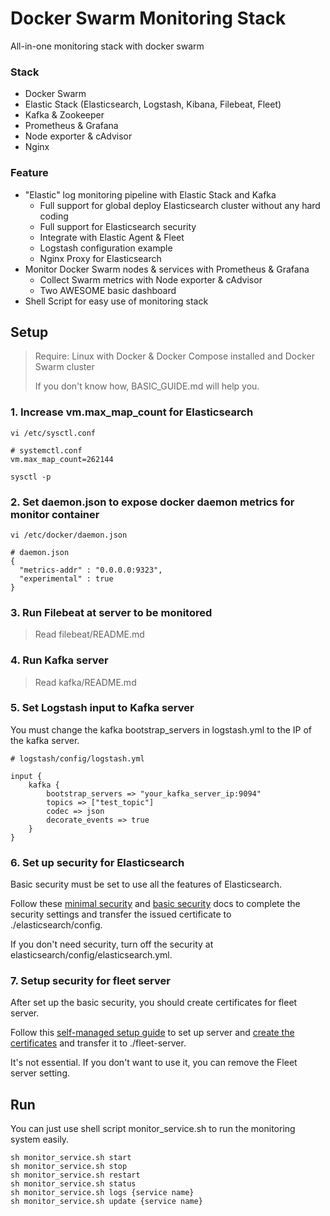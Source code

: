 # Docker Swarm Monitoring Stack

All-in-one monitoring stack with docker swarm

### Stack

- Docker Swarm
- Elastic Stack (Elasticsearch, Logstash, Kibana, Filebeat, Fleet)
- Kafka & Zookeeper
- Prometheus & Grafana
- Node exporter & cAdvisor
- Nginx

### Feature

- "Elastic" log monitoring pipeline with Elastic Stack and Kafka
  - Full support for global deploy Elasticsearch cluster without any hard coding
  - Full support for Elasticsearch security
  - Integrate with Elastic Agent & Fleet
  - Logstash configuration example
  - Nginx Proxy for Elasticsearch
- Monitor Docker Swarm nodes & services with Prometheus & Grafana
  - Collect Swarm metrics with Node exporter & cAdvisor
  - Two AWESOME basic dashboard
- Shell Script for easy use of monitoring stack

## Setup

> Require: Linux with Docker & Docker Compose installed and Docker Swarm cluster
>          
> If you don't know how, BASIC_GUIDE.md will help you.

### 1. Increase vm.max_map_count for Elasticsearch

```console
vi /etc/sysctl.conf

# systemctl.conf
vm.max_map_count=262144

sysctl -p
```

### 2. Set daemon.json to expose docker daemon metrics for monitor container 

```console
vi /etc/docker/daemon.json

# daemon.json
{
  "metrics-addr" : "0.0.0.0:9323",
  "experimental" : true
}
```

### 3. Run Filebeat at server to be monitored

> Read filebeat/README.md

### 4. Run Kafka server

> Read kafka/README.md

### 5. Set Logstash input to Kafka server

You must change the kafka bootstrap_servers in logstash.yml to the IP of the kafka server.

```
# logstash/config/logstash.yml

input {
    kafka {
        bootstrap_servers => "your_kafka_server_ip:9094"
        topics => ["test_topic"]
        codec => json
        decorate_events => true
    }
}
```

### 6. Set up security for Elasticsearch

Basic security must be set to use all the features of Elasticsearch.

Follow these [minimal security](https://www.elastic.co/guide/en/elasticsearch/reference/current/security-minimal-setup.html) and [basic security](https://www.elastic.co/guide/en/elasticsearch/reference/current/security-basic-setup.html) docs to complete the security settings and transfer the issued certificate to ./elasticsearch/config.

If you don't need security, turn off the security at elasticsearch/config/elasticsearch.yml.

### 7. Setup security for fleet server

After set up the basic security, you should create certificates for fleet server.

Follow this [self-managed setup guide](https://www.elastic.co/guide/en/fleet/current/add-a-fleet-server.html) to set up server and [create the certificates](https://www.elastic.co/guide/en/fleet/current/secure-connections.html) and transfer it to ./fleet-server.

It's not essential. If you don't want to use it, you can remove the Fleet server setting.

## Run

You can just use shell script monitor_service.sh to run the monitoring system easily.

```console
sh monitor_service.sh start
sh monitor_service.sh stop
sh monitor_service.sh restart
sh monitor_service.sh status
sh monitor_service.sh logs {service name}
sh monitor_service.sh update {service name}
```

